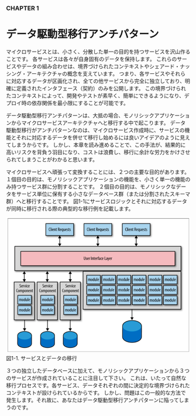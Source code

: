 ### CHAPTER 1

# データ駆動型移行アンチパターン

マイクロサービスとは、小さく、分散した単一の目的を持つサービスを沢山作ることです。
各サービスは各々が自身固有のデータを保持します。
これらのサービスやデータの組み合わせは、境界づけられたコンテキストやシェアード・ナッシング・アーキテクチャの概念を支えています。
つまり、各サービスやそれらに対応するデータが区画化され、全ての他サービスから完全に独立しており、明確に定義されたインタフェース（契約）のみを公開します。
この境界づけられたコンテキストによって、開発やテストが素早く、簡単にできるようになり、デプロイ時の依存関係を最小限にすることが可能です。

データ駆動型移行アンチパターンは、大抵の場合、モノリシックアプリケーションからマイクロサービスアーキテクチャへと移行する中で起こります。
データ駆動型移行がアンチパターンなのは、マイクロサービス作成時に、サービスの機能とそれに対応するデータを併せて移行し始めるには良いアイデアのように見えてしまうからです。
しかし、本章を読み進めることで、この手法が、結果的に高いリスクを背負う羽目になり、コストは浪費し、移行に余計な労力をかけさせられてしまうことがわかると思います。

マイクロサービスへ頑張って変換することには、２つの主要な目的があります。
１個目の目的は、モノリシックアプリケーションの機能を、小さく単一の機能のみ持つサービス群に分割することです。
２個目の目的は、モノリシックなデータをサービス単位に保有する小さなデータベース群（または分割されたスキーマ群）へと移行することです。
図1-1にサービスロジックとそれに対応するデータが同時に移行される際の典型的な移行例を記載します。

![サービスとデータの移行](./img/1-1.png)  
図1-1. サービスとデータの移行

３つの独立したデータベースに加えて、モノリシックアプリケーションから３つのサービスが作成されていることに注目して下さい。
これは、いたって自然な移行プロセスです。各サービス、データそれぞれの間に決定的な境界づけられたコンテキストが設けられているからです。
しかし、問題はこの一般的な方法で発生します。それ故に、あなたはデータ駆動型移行アンチパターンに陥ってしまうのです。